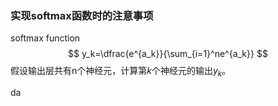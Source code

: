 ### 实现softmax函数时的注意事项

softmax function
$$
y_k=\dfrac{e^{a_k}}{\sum_{i=1}^ne^{a_k}}
$$
  假设输出层共有n个神经元，计算第$k$个神经元的输出$y_k$。  

da